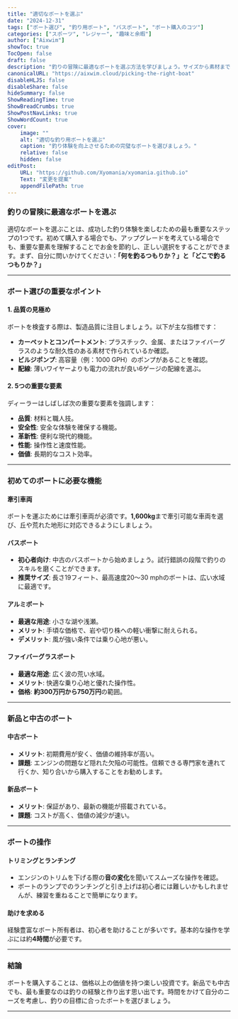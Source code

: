 ```yaml
---
title: "適切なボートを選ぶ"
date: "2024-12-31"
tags: ["ボート選び", "釣り用ボート", "バスボート", "ボート購入のコツ"]
categories: ["スポーツ", "レジャー", "趣味と余暇"]
author: ["Aixwim"]
showToc: true
TocOpen: false
draft: false
description: "釣りの冒険に最適なボートを選ぶ方法を学びましょう。サイズから素材まで、最高の釣り体験のために考慮すべきポイントをご紹介します。"
canonicalURL: "https://aixwim.cloud/picking-the-right-boat"
disableHLJS: false
disableShare: false
hideSummary: false
ShowReadingTime: true
ShowBreadCrumbs: true
ShowPostNavLinks: true
ShowWordCount: true
cover:
    image: ""
    alt: "適切な釣り用ボートを選ぶ"
    caption: "釣り体験を向上させるための完璧なボートを選びましょう。"
    relative: false
    hidden: false
editPost:
    URL: "https://github.com/Xyomania/xyomania.github.io"
    Text: "変更を提案"
    appendFilePath: true
---
```


### 釣りの冒険に最適なボートを選ぶ

適切なボートを選ぶことは、成功した釣り体験を楽しむための最も重要なステップの1つです。初めて購入する場合でも、アップグレードを考えている場合でも、重要な要素を理解することでお金を節約し、正しい選択をすることができます。まず、自分に問いかけてください：**「何を釣るつもりか？」**と**「どこで釣るつもりか？」**

---

### ボート選びの重要なポイント

#### 1. **品質の見極め**
ボートを検査する際は、製造品質に注目しましょう。以下が主な指標です：
- **カーペットとコンパートメント**: プラスチック、金属、またはファイバーグラスのような耐久性のある素材で作られているか確認。
- **ビルジポンプ**: 高容量（例：1000 GPH）のポンプがあることを確認。
- **配線**: 薄いワイヤーよりも電力の流れが良い6ゲージの配線を選ぶ。

#### 2. **5つの重要な要素**
ディーラーはしばしば次の重要な要素を強調します：
- **品質**: 材料と職人技。
- **安全性**: 安全な体験を確保する機能。
- **革新性**: 便利な現代的機能。
- **性能**: 操作性と速度性能。
- **価値**: 長期的なコスト効率。

---

### 初めてのボートに必要な機能

#### **牽引車両**
ボートを運ぶためには牽引車両が必須です。**1,600kg**まで牽引可能な車両を選び、丘や荒れた地形に対応できるようにしましょう。

#### **バスボート**
- **初心者向け**: 中古のバスボートから始めましょう。試行錯誤の段階で釣りのスキルを磨くことができます。
- **推奨サイズ**: 長さ19フィート、最高速度20～30 mphのボートは、広い水域に最適です。

#### **アルミボート**
- **最適な用途**: 小さな湖や浅瀬。
- **メリット**: 手頃な価格で、岩や切り株への軽い衝撃に耐えられる。
- **デメリット**: 風が強い条件では乗り心地が悪い。

#### **ファイバーグラスボート**
- **最適な用途**: 広く波の荒い水域。
- **メリット**: 快適な乗り心地と優れた操作性。
- **価格**: **約300万円から750万円**の範囲。

---

### 新品と中古のボート

#### **中古ボート**
- **メリット**: 初期費用が安く、価値の維持率が高い。
- **課題**: エンジンの問題など隠れた欠陥の可能性。信頼できる専門家を連れて行くか、知り合いから購入することをお勧めします。

#### **新品ボート**
- **メリット**: 保証があり、最新の機能が搭載されている。
- **課題**: コストが高く、価値の減少が速い。

---

### ボートの操作

#### **トリミングとランチング**
- エンジンのトリムを下げる際の**音の変化**を聞いてスムーズな操作を確認。
- ボートのランプでのランチングと引き上げは初心者には難しいかもしれませんが、練習を重ねることで簡単になります。

#### **助けを求める**
経験豊富なボート所有者は、初心者を助けることが多いです。基本的な操作を学ぶには約**4時間**が必要です。

---

### 結論

ボートを購入することは、価格以上の価値を持つ楽しい投資です。新品でも中古でも、最も重要なのは釣りの経験と作り出す思い出です。時間をかけて自分のニーズを考慮し、釣りの目標に合ったボートを選びましょう。

---
